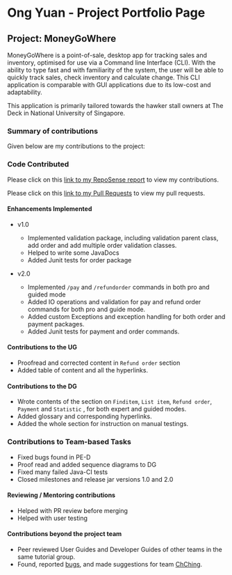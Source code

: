 # Ong Yuan - Project Portfolio Page

## Project: MoneyGoWhere

MoneyGoWhere is a point-of-sale, desktop app for tracking sales and inventory, optimised for use via a Command line
Interface (CLI). With the ability to type fast and with familiarity of the system, the user will be able to quickly track
sales, check inventory and calculate change. This CLI application is comparable with GUI applications due to its
low-cost and adaptability.

This application is primarily tailored towards the hawker stall owners at The Deck in National University of Singapore.

### Summary of contributions
Given below are my contributions to the project:

### Code Contributed

Please click on this [link to my RepoSense report](https://nus-cs2113-ay2223s2.github.io/tp-dashboard/?search=T09&sort=groupTitle&sortWithin=title&timeframe=commit&mergegroup=&groupSelect=groupByRepos&breakdown=true&checkedFileTypes=docs~functional-code~test-code~other&since=2023-02-17&tabOpen=true&tabType=authorship&tabAuthor=yuanners&tabRepo=AY2223S2-CS2113T-T09-2%2Ftp%5Bmaster%5D&authorshipIsMergeGroup=false&authorshipFileTypes=docs~functional-code~test-code&authorshipIsBinaryFileTypeChecked=false&authorshipIsIgnoredFilesChecked=false) to view my contributions.

Please click on this [link to my Pull Requests](https://github.com/AY2223S2-CS2113T-T09-2/tp/pulls?q=is%3Apr+is%3Aclosed+author%3Ayuanners) to view my pull requests.

#### Enhancements Implemented
* v1.0
  * Implemented validation package, including validation parent class, add order and add multiple order validation classes.
  * Helped to write some JavaDocs
  * Added Junit tests for order package

* v2.0
  * Implemented `/pay` and `/refundorder` commands in both pro and guided mode
  * Added IO operations and validation for pay and refund order commands for both pro and guide mode.
  * Added custom Exceptions and exception handling for both order and payment packages.
  * Added Junit tests for payment and order commands.

#### Contributions to the UG
* Proofread and corrected content in `Refund order` section
* Added table of content and all the hyperlinks.

#### Contributions to the DG
* Wrote contents of the section on `Finditem`, `List item`, `Refund order`, `Payment` and `Statistic` , for both expert and guided modes.
* Added glossary and corresponding hyperlinks.
* Added the whole section for instruction on manual testings.

### Contributions to Team-based Tasks
* Fixed bugs found in PE-D
* Proof read and added sequence diagrams to DG
* Fixed many failed Java-CI tests
* Closed milestones and release jar versions 1.0 and 2.0

#### Reviewing / Mentoring contributions
* Helped with PR review before merging
* Helped with user testing

#### Contributions beyond the project team
* Peer reviewed User Guides and Developer Guides of other teams in the same tutorial group.
* Found, reported [bugs](https://github.com/yuanners/ped), and made suggestions for team [ChChing](https://github.com/AY2223S2-CS2113-T12-1/tp).
